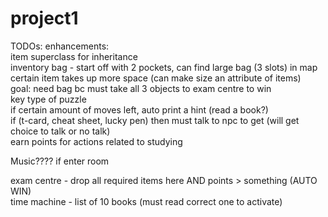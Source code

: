 # project1

TODOs: 
enhancements:  
item superclass for inheritance  
inventory bag - start off with 2 pockets, can find large bag (3 slots) in map  
                certain item takes up more space (can make size an attribute of items)  
                goal: need bag bc must take all 3 objects to exam centre to win  
key type of puzzle  
if certain amount of moves left, auto print a hint (read a book?)  
if (t-card, cheat sheet, lucky pen) then must talk to npc to get (will get choice to talk or no talk)  
earn points for actions related to studying  

Music???? if enter room  


exam centre - drop all required items here AND points > something (AUTO WIN)  
time machine - list of 10 books (must read correct one to activate)  
